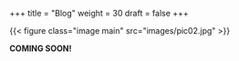 +++
title = "Blog"
weight = 30
draft = false
+++

{{< figure class="image main" src="images/pic02.jpg" >}}

**COMING SOON!**
